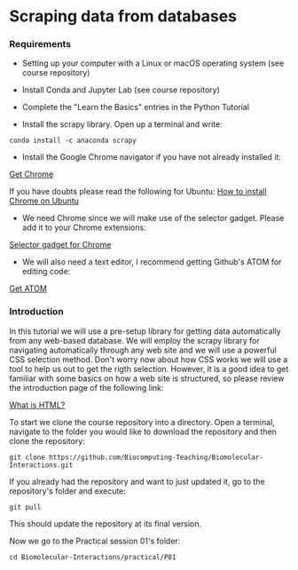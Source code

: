 # Scraping data from databases

### Requirements

* Setting up your computer with a Linux or macOS operating system (see course repository)

* Install Conda and Jupyter Lab (see course repository)

* Complete the "Learn the Basics" entries in the Python Tutorial

* Install the scrapy library. Open up a terminal and write:

```
conda install -c anaconda scrapy
```

* Install the Google Chrome navigator if you have not already installed it:

[Get Chrome](https://www.google.com/chrome/)

If you have doubts please read the following for Ubuntu:
[How to install Chrome on Ubuntu](https://linuxize.com/post/how-to-install-google-chrome-web-browser-on-ubuntu-20-04/)

* We need Chrome since we will make use of the selector gadget. Please add it to your Chrome extensions:

[Selector gadget for Chrome](https://chrome.google.com/webstore/detail/selectorgadget/mhjhnkcfbdhnjickkkdbjoemdmbfginb)

* We will also need a text editor, I recommend getting Github's ATOM for editing code:

[Get ATOM](https://atom.io/)

### Introduction

In this tutorial we will use a pre-setup library for getting data automatically
from any web-based database. We will employ the scrapy library for navigating automatically
through any web site and we will use a powerful CSS selection method. Don't worry now about
how CSS works we will use a tool to help us out to get the rigth selection. However, it is a good
idea to get familiar with some basics on how a web site is structured, so please review
the introduction page of the following link:

[What is HTML?](https://www.w3schools.com/html/html_intro.asp)

To start we clone the course repository into a directory. Open a terminal, navigate to the folder
you would like to download the repository and then clone the repository:

```
git clone https://github.com/Biocomputing-Teaching/Biomolecular-Interactions.git
```

If you already had the repository and want to just updated it, go to the repository's folder and execute:

```
git pull
```

This should update the repository at its final version.

Now we go to the Practical session 01's folder:

```
cd Biomolecular-Interactions/practical/P01
```
